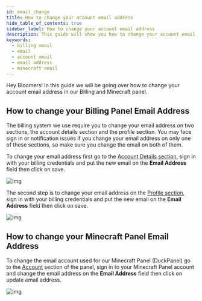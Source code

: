 ```yaml
---
id: email_change
title: How to change your account email address
hide_table_of_contents: true
sidebar_label: How to change your account email address
description: This guide will show you how to change your account email address
keywords:
  - billing email
  - email
  - account email
  - email address
  - minecraft email
---
```


Hey Bloomers! In this guide we will be going over how to change your account email address in our Billing and Minecraft panel.

## How to change your Billing Panel Email Address

The billing system we use require you to change your email address on two sections, the account details section and the profile section. You may face sign in or notification issues if you change your email address on only one of these sections, so make sure you change the email on both of them.

To change your email address first go to the [Account Details section](https://billing.bloom.host/clientarea.php?action=details), sign in with your billing credentials and put the new email on the **Email Address** field then click on save.

![img](/imgs/billing/email_change/1.png)

The second step is to change your email address on the [Profile section](https://billing.bloom.host/clientarea.php?action=profile), sign in with your billing credentials and put the new email on the **Email Address** field then click on save.

![img](/imgs/billing/email_change/2.png)

## How to change your Minecraft Panel Email Address

To change the email account used for our Minecraft Panel (DuckPanel) go to the [Account](https://mc.bloom.host/account) section of the panel, sign in to your Minecraft Panel account and change the email address on the **Email Address** field then click on update email address.

![img](/imgs/billing/email_change/3.png)
